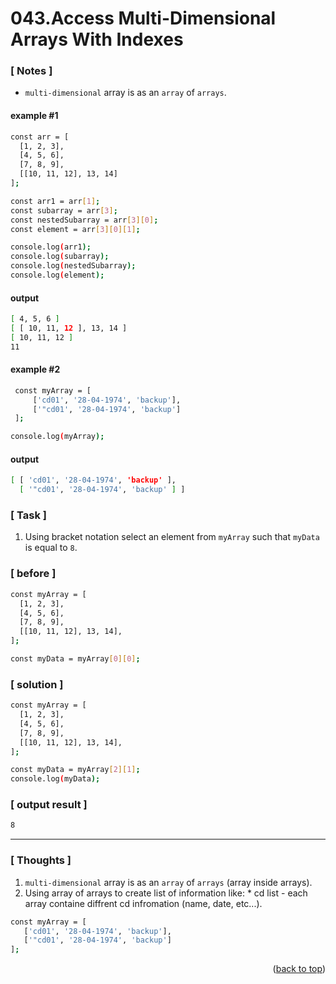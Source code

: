 <a name="topage"></a>

# 043.Access Multi-Dimensional Arrays With Indexes

### [ Notes ]
  * `multi-dimensional` array is as an `array` of `arrays`.

#### example #1

```sh
const arr = [
  [1, 2, 3],
  [4, 5, 6],
  [7, 8, 9],
  [[10, 11, 12], 13, 14]
];

const arr1 = arr[1];
const subarray = arr[3];
const nestedSubarray = arr[3][0];
const element = arr[3][0][1];

console.log(arr1);
console.log(subarray);
console.log(nestedSubarray);
console.log(element);
```

#### output
```sh
[ 4, 5, 6 ]
[ [ 10, 11, 12 ], 13, 14 ]
[ 10, 11, 12 ]
11
```

#### example #2

```sh
 const myArray = [
     ['cd01', '28-04-1974', 'backup'],
     ['"cd01', '28-04-1974', 'backup']
 ];

console.log(myArray);
```

#### output
```sh
[ [ 'cd01', '28-04-1974', 'backup' ],
  [ '"cd01', '28-04-1974', 'backup' ] ]
```

### [ Task ]
  1. Using bracket notation select an element from `myArray` such that `myData` is equal to `8`.

### [ before ]

```sh
const myArray = [
  [1, 2, 3],
  [4, 5, 6],
  [7, 8, 9],
  [[10, 11, 12], 13, 14],
];

const myData = myArray[0][0];
```

### [ solution ]

```sh
const myArray = [
  [1, 2, 3],
  [4, 5, 6],
  [7, 8, 9],
  [[10, 11, 12], 13, 14],
];

const myData = myArray[2][1];
console.log(myData);
```

### [ output result ]

```sh
8
```

-----

### [ Thoughts ]

  1. `multi-dimensional` array is as an `array` of `arrays` (array inside arrays).
  2. Using array of arrays to create list of information like:
    * cd list - each array containe diffrent cd infromation (name,  date, etc...).

  ```sh
 const myArray = [
     ['cd01', '28-04-1974', 'backup'],
     ['"cd01', '28-04-1974', 'backup']
 ];
```


<p align="right">(<a href="#topage">back to top</a>)</p>
<br/>
<br/>

